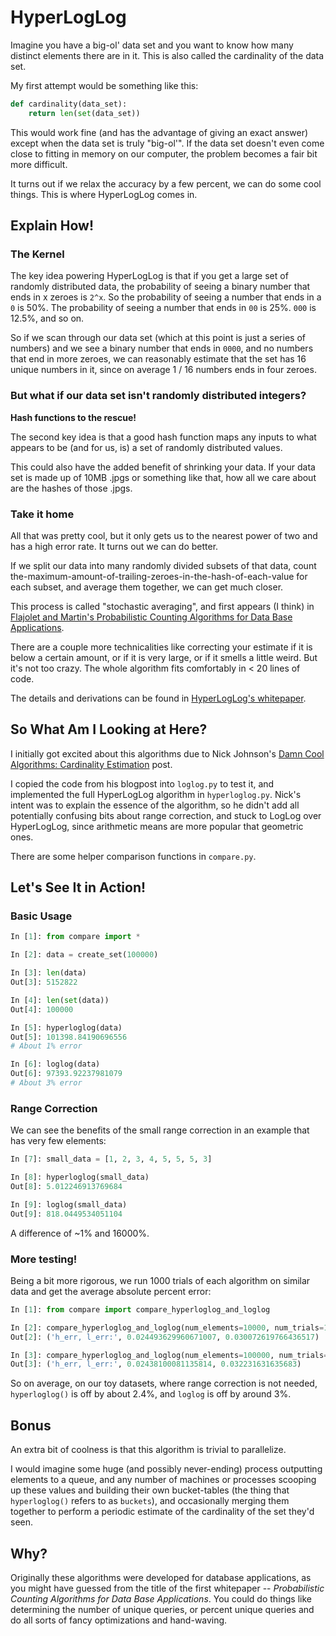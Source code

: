 HyperLogLog
===========

Imagine you have a big-ol' data set and you want to know how many distinct
elements there are in it.  This is also called the cardinality of the data set.

My first attempt would be something like this:

```python
def cardinality(data_set):
    return len(set(data_set))
```

This would work fine (and has the advantage of giving an exact answer) except
when the data set is truly "big-ol'".  If the data set doesn't even come close
to fitting in memory on our computer, the problem becomes a fair bit more
difficult.

It turns out if we relax the accuracy by a few percent, we can do some cool
things.  This is where HyperLogLog comes in.


Explain How!
------------

### The Kernel

The key idea powering HyperLogLog is that if you get a large set of randomly
distributed data, the probability of seeing a binary number that ends in x
zeroes is `2^x`.  So the probability of seeing a number that ends in a `0`
is 50%.  The probability of seeing a number that ends in `00` is 25%.  `000`
is 12.5%, and so on.

So if we scan through our data set (which at this point is just a series of
numbers) and we see a binary number that ends in `0000`, and no numbers that
end in more zeroes, we can reasonably estimate that the set has 16 unique
numbers in it, since on average 1 / 16 numbers ends in four zeroes.

### But what if our data set isn't randomly distributed integers?

**Hash functions to the rescue!**

The second key idea is that a good hash function maps any inputs to what
appears to be (and for us, is) a set of randomly distributed values.

This could also have the added benefit of shrinking your data.  If your data
set is made up of 10MB .jpgs or something like that, how all we care about are
the hashes of those .jpgs.

### Take it home

All that was pretty cool, but it only gets us to the nearest power of two and
has a high error rate.  It turns out we can do better.

If we split our data into many randomly divided subsets of that data, count
the-maximum-amount-of-trailing-zeroes-in-the-hash-of-each-value for each
subset, and average them together, we can get much closer.

This process is called "stochastic averaging", and first appears (I think) in
[Flajolet and Martin's Probabilistic Counting Algorithms for Data Base
Applications](http://www.mathcs.emory.edu/~cheung/papers/StreamDB/Probab/1985-Flajolet-Probabilistic-counting.pdf).

There are a couple more technicalities like correcting your estimate if it is
below a certain amount, or if it is very large, or if it smells a little weird.
But it's not too crazy.  The whole algorithm fits comfortably in < 20 lines of
code.

The details and derivations can be found in [HyperLogLog's
whitepaper](http://algo.inria.fr/flajolet/Publications/FlFuGaMe07.pdf).


So What Am I Looking at Here?
-----------------------------

I initially got excited about this algorithms due to Nick Johnson's [Damn Cool
Algorithms: Cardinality
Estimation](http://blog.notdot.net/2012/09/Dam-Cool-Algorithms-Cardinality-Estimation)
post.

I copied the code from his blogpost into `loglog.py` to test it, and
implemented the full HyperLogLog algorithm in `hyperloglog.py`.  Nick's intent
was to explain the essence of the algorithm, so he didn't add all potentially
confusing bits about range correction, and stuck to LogLog over HyperLogLog,
since arithmetic means are more popular that geometric ones.

There are some helper comparison functions in `compare.py`.


Let's See It in Action!
-----------------------

### Basic Usage

```python
In [1]: from compare import *

In [2]: data = create_set(100000)

In [3]: len(data)
Out[3]: 5152822

In [4]: len(set(data))
Out[4]: 100000

In [5]: hyperloglog(data)
Out[5]: 101398.84190696556
# About 1% error

In [6]: loglog(data)
Out[6]: 97393.92237981079
# About 3% error
```

### Range Correction

We can see the benefits of the small range correction in an example that has
very few elements:

```python
In [7]: small_data = [1, 2, 3, 4, 5, 5, 5, 3]

In [8]: hyperloglog(small_data)
Out[8]: 5.012246913769684

In [9]: loglog(small_data)
Out[9]: 818.0449534051104
```

A difference of ~1% and 16000%.

### More testing!

Being a bit more rigorous, we run 1000 trials of each algorithm on similar data
and get the average absolute percent error:

```python
In [1]: from compare import compare_hyperloglog_and_loglog

In [2]: compare_hyperloglog_and_loglog(num_elements=10000, num_trials=1000)
Out[2]: ('h_err, l_err:', 0.024493629960671007, 0.030072619766436517)

In [3]: compare_hyperloglog_and_loglog(num_elements=100000, num_trials=1000)
Out[3]: ('h_err, l_err:', 0.02438100081135814, 0.032231631635683)
```

So on average, on our toy datasets, where range correction is not needed,
`hyperloglog()` is off by about 2.4%, and `loglog` is off by around 3%.


Bonus
-----

An extra bit of coolness is that this algorithm is trivial to parallelize.

I would imagine some huge (and possibly never-ending) process outputting
elements to a queue, and any number of machines or processes scooping up these
values and building their own bucket-tables (the thing that `hyperloglog()`
refers to as `buckets`), and occasionally merging them together to perform a
periodic estimate of the cardinality of the set they'd seen.


Why?
----

Originally these algorithms were developed for database applications, as you
might have guessed from the title of the first whitepaper -- *Probabilistic
Counting Algorithms for Data Base Applications*.  You could do things like
determining the number of unique queries, or percent unique queries and do all
sorts of fancy optimizations and hand-waving.
